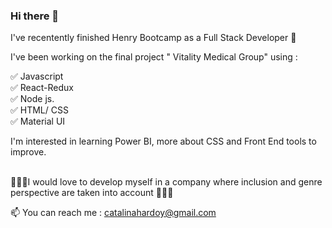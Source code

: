 ### Hi there 👋

I've recentently finished Henry Bootcamp as a Full Stack Developer 🚀

I've been working on the final project  " Vitality Medical Group" 
using :

✅ Javascript
</br>
✅ React-Redux
</br>
✅ Node js.
</br>
✅ HTML/ CSS
</br>
✅ Material UI
</br>

I'm interested in learning Power BI, more about CSS and Front End tools to improve.
</br>
</br>

🌈🌈🌈I would love to develop myself in a company where inclusion and genre perspective are taken into account 🌈🌈🌈

 📫 You can reach me : catalinahardoy@gmail.com
 

